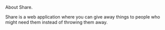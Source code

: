 About Share.

Share is a web application where you can give away things to people who might need them instead of throwing them away.
